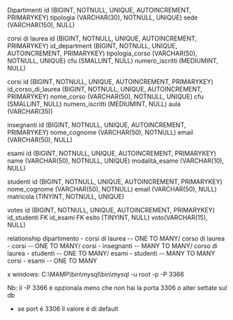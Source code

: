 Dipartimenti
id (BIGINT, NOTNULL, UNIQUE, AUTOINCREMENT, PRIMARYKEY) tipologia (VARCHAR(30), NOTNULL, UNIQUE) sede (VARCHAR(150), NULL)

corsi di laurea
id (BIGINT, NOTNULL, UNIQUE, AUTOINCREMENT, PRIMARYKEY) id_department (BIGINT, NOTNULL, UNIQUE, AUTOINCREMENT, PRIMARYKEY) tipologia_corso (VARCHAR(50), NOTNULL, UNIQUE) cfu (SMALLINT, NULL) numero_iscritti (MEDIUMINT, NULL)

corsi
id (BIGINT, NOTNULL, UNIQUE, AUTOINCREMENT, PRIMARYKEY) id_corso_di_laurea (BIGINT, NOTNULL, UNIQUE, AUTOINCREMENT, PRIMARYKEY) nome_corso (VARCHAR(50), NOTNULL, UNIQUE) cfu (SMALLINT, NULL) numero_iscritti (MEDIUMINT, NULL) aula (VARCHAR(35))

insegnanti
id (BIGINT, NOTNULL, UNIQUE, AUTOINCREMENT, PRIMARYKEY) nome_cognome (VARCHAR(50), NOTNULL) email (VARCHAR(50), NULL)

esami
id (BIGINT, NOTNULL, UNIQUE, AUTOINCREMENT, PRIMARYKEY) name (VARCHAR(50), NOTNULL, UNIQUE) modalità_esame (VARCHAR(10), NULL)

studenti
id (BIGINT, NOTNULL, UNIQUE, AUTOINCREMENT, PRIMARYKEY) nome_cognome (VARCHAR(50), NOTNULL) email (VARCHAR(50), NULL) matricola (TINYINT, NOTNULL, UNIQUE)

votes
id (BIGINT, NOTNULL, UNIQUE, AUTOINCREMENT, PRIMARYKEY) id_studenti FK id_esami FK esito (TINYINT, NULL) voto(VARCHAR(15), NULL)

relationship
dipartimento - corsi di laurea -- ONE TO MANY/ corso di laurea - corsi -- ONE TO MANY/ corsi - insegnanti -- MANY TO MANY/ corso di laurea - studenti -- ONE TO MANY/ esami - studenti -- MANY TO MANY corsi - esami -- ONE TO MANY

x windows:
C:\MAMP\bin\mysql\bin\mysql -u root -p -P 3366

Nb: il -P 3366 é opzionala meno che non hai la porta 3306 o alter settate sul db

- se port é 3306 il valore é di default
